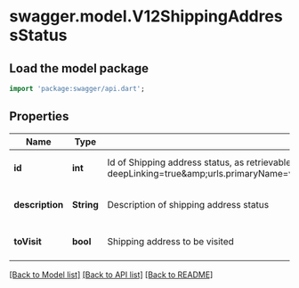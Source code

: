 # swagger.model.V12ShippingAddressStatus

## Load the model package
```dart
import 'package:swagger/api.dart';
```

## Properties
Name | Type | Description | Notes
------------ | ------------- | ------------- | -------------
**id** | **int** | Id of Shipping address status, as retrievable from &lt;a href&#x3D;\&quot;?deepLinking&#x3D;true&amp;amp;urls.primaryName&#x3D;v1.2#/Shipping/ShippingAddressStatus/Get\&quot;&gt;/api/Shipping/ShippingAddressStatus&lt;/a&gt; | [optional] [default to null]
**description** | **String** | Description of shipping address status | [optional] [default to null]
**toVisit** | **bool** | Shipping address to be visited | [optional] [default to null]

[[Back to Model list]](../README.md#documentation-for-models) [[Back to API list]](../README.md#documentation-for-api-endpoints) [[Back to README]](../README.md)


